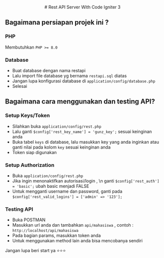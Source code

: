 <p align="center">
# Rest API Server With Code Igniter 3
</p>


## Bagaimana persiapan projek ini ?

### PHP
Membutuhkan ```PHP >= 8.0```

### Database
- Buat database dengan nama restapi
- Lalu import file database yg bernama ```restapi.sql``` diatas
- Jangan lupa konfigurasi database di ``` application/config/database.php ```
- Selesai

## Bagaimana cara menggunakan dan testing API?

### Setup Keys/Token
- Silahkan buka ```application/config/rest.php```
- Lalu ganti ```$config['rest_key_name'] = 'gunz_key';``` sesuai keinginan anda
- Buka tabel ```keys``` di database, lalu masukkan key yang anda inginkan atau ganti nilai pada kolom ```key``` sesuai keinginan anda
- Token siap digunakan

### Setup Authorization
- Buka ```application/config/rest.php```
- Jika ingin menonaktifkan autorisasi/login , \n ganti ```$config['rest_auth'] = 'basic';``` ubah basic menjadi FALSE
- Untuk mengganti username dan password, ganti pada ```$config['rest_valid_logins'] = ['admin' => '123'];```

### Testing API
- Buka POSTMAN
- Masukkan url anda dan tambahkan ```api/mahasiswa``` , contoh : ```http://localhost/api/mahasiswa```
- Pada bagian params, masukkan token anda
- Untuk menggunakan method lain anda bisa mencobanya sendiri

Jangan lupa beri start ya ⭐⭐⭐
